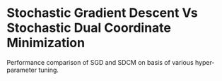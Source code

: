 # Stochastic Gradient Descent Vs Stochastic Dual Coordinate Minimization

Performance comparison of SGD and SDCM on basis of various hyper-parameter tuning.
